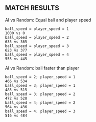## MATCH RESULTS

AI vs Random: Equal ball and player speed

    ball_speed = player_speed = 1
    1000 vs 0
    ball_speed = player_speed = 2
    635 vs 365
    ball_speed = player_speed = 3
    623 vs 377
    ball_speed = player_speed = 4
    555 vs 445

AI vs Random: ball faster than player
    
    ball_speed = 2; player_speed = 1
    466 vs 534
    ball_speed = 3; player_speed = 1
    485 vs 515
    ball_speed = 3; player_speed = 2
    472 vs 528
    ball_speed = 4; player_speed = 2
    564 vs 436
    ball_speed = 4; player_speed = 3
    516 vs 484